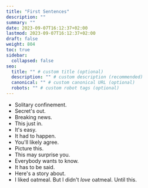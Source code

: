 ```yaml
---
title: "First Sentences"
description: ""
summary: ""
date: 2023-09-07T16:12:37+02:00
lastmod: 2023-09-07T16:12:37+02:00
draft: false
weight: 804
toc: true
sidebar:
  collapsed: false
seo:
  title: "" # custom title (optional)
  description: "" # custom description (recommended)
  canonical: "" # custom canonical URL (optional)
  robots: "" # custom robot tags (optional)
---
```


* Solitary confinement.
* Secret's out.
* Breaking news.
* This just in.
* It's easy.
* It had to happen.
* You'll likely agree.
* Picture this.
* This may surprise you.
* Everybody wants to know.
* It has to be said.
* Here's a story about.
* I liked oatmeal. But I didn't *love* oatmeal. Until this.
